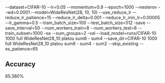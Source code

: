 --dataset=CIFAR-10 --lr=0.05 --momentum=0.9 --epoch=1000 --nesterov --wd=0.0001 --model=WideResNet(28, 10, 10) --use_reduce_lr --reduce_lr_patience=15 --reduce_lr_delta=0.001 --reduce_lr_min_lr=0.00005 --lr_gamma=0.5 --train_batch_size=100 --test_batch_size=512 -save --save_interval=50 --num_workers_train=8 --num_workers_test=8 --train_subset=1000 -sa --sum_groups=2 -val --load_model=runs/CIFAR-10 1000 full WideResNet28_10 platou sum8 - sum4 --save_dir=CIFAR-10 1000 full WideResNet28_10 platou sum8 - sum4 - sum2 --skip_existing --es_patience=65
## Accuracy
 65.380%